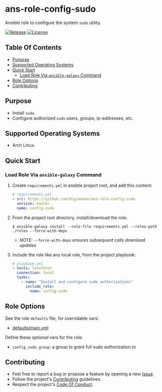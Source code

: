 # ans-role-config-sudo

Ansible role to configure the system `sudo` utility.

[![Release](https://img.shields.io/github/release/digimokan/ans-role-config-sudo.svg?label=release)](https://github.com/digimokan/ans-role-config-sudo/releases/latest "Latest Release Notes")
[![License](https://img.shields.io/badge/license-MIT-blue.svg?label=license)](LICENSE.md "Project License")

## Table Of Contents

* [Purpose](#purpose)
* [Supported Operating Systems](#supported-operating-systems)
* [Quick Start](#quick-start)
    * [Load Role Via `ansible-galaxy` Command](#load-role-via-ansible-galaxy-command)
* [Role Options](#role-options)
* [Contributing](#contributing)

## Purpose

* Install `sudo`.
* Configure authorized `sudo` users, groups, ip-addresses, etc.

## Supported Operating Systems

* Arch Linux.

## Quick Start

### Load Role Via `ansible-galaxy` Command

1. Create `requirements.yml` in ansible project root, and add this content:

   ```yaml
   # requirements.yml
   - src: https://github.com/digimokan/ans-role-config-sudo
     version: master
     name: config-sudo
   ```

2. From the project root directory, install/download the role:

   ```shell
   $ ansible-galaxy install --role-file requirements.yml --roles-path ./roles --force-with-deps
   ```

   * _NOTE:_ `--force-with-deps` _ensures subsequent calls download updates_

3. Include the role like any local role, from the project playbook:

   ```yaml
   # playbook.yml
   - hosts: localhost
     connection: local
     tasks:
       - name: "Install and configure sudo authorizations"
         include_role:
           name: config-sudo
   ```

## Role Options

See the role `defaults` file, for overridable vars:

  * [defaults/main.yml](../defaults/main.yml)

Define these _optional_ vars for the role:

  * `config_sudo_group`: a group to grant full sudo authorization to

## Contributing

* Feel free to report a bug or propose a feature by opening a new
  [Issue](https://github.com/digimokan/ans-role-config-sudo/issues).
* Follow the project's [Contributing](CONTRIBUTING.md) guidelines.
* Respect the project's [Code Of Conduct](CODE_OF_CONDUCT.md).

